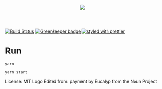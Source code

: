 <p align="center">
  <img src="https://user-images.githubusercontent.com/1051509/31487062-5b8174ee-af31-11e7-868c-2949572e72d1.png"/>
</p>
<br/>
<br/>

[![Build Status](https://travis-ci.org/SaraVieira/react-payment-request.svg?branch=master)](https://travis-ci.org/SaraVieira/react-payment-request)
[![Greenkeeper badge](https://badges.greenkeeper.io/SaraVieira/react-payment-request.svg)](https://greenkeeper.io/)
[![styled with prettier](https://img.shields.io/badge/styled_with-prettier-ff69b4.svg)](https://github.com/prettier/prettier)


# Run

```
yarn

yarn start
```

License: MIT
Logo Edited from: payment by Eucalyp from the Noun Project
